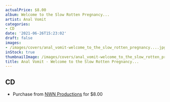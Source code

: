 ```yaml
---
actualPrice: $8.00
album: Welcome to the Slow Rotten Pregnancy...
artist: Anal Vomit
categories:
- CD
date: '2021-06-26T15:23:02'
draft: false
images:
- /images/covers/anal_vomit-welcome_to_the_slow_rotten_pregnancy....jpg
inStock: true
thumbnailImage: /images/covers/anal_vomit-welcome_to_the_slow_rotten_pregnancy...-thumb.jpg
title: Anal Vomit - Welcome to the Slow Rotten Pregnancy...
---
```


## CD
* Purchase from [NWN Productions](http://shop.nwnprod.com/index.php?route=product/product&path=93&product_id=1839&sort=pd.name&order=ASC) for $8.00
